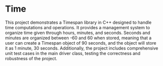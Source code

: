 # Time

This project demonstrates a Timespan library in C++ designed to handle time computations and operations. It provides a management system to organize time given through hours, minutes, and seconds. Seconds and minutes are organized between -60 and 60 when stored, meaning that a user can create a Timespan object of 90 seconds, and the object will store it as 1 minute, 30 seconds. Additionally, the project includes comprehensive unit test cases in the main driver class, testing the correctness and robustness of the project.
